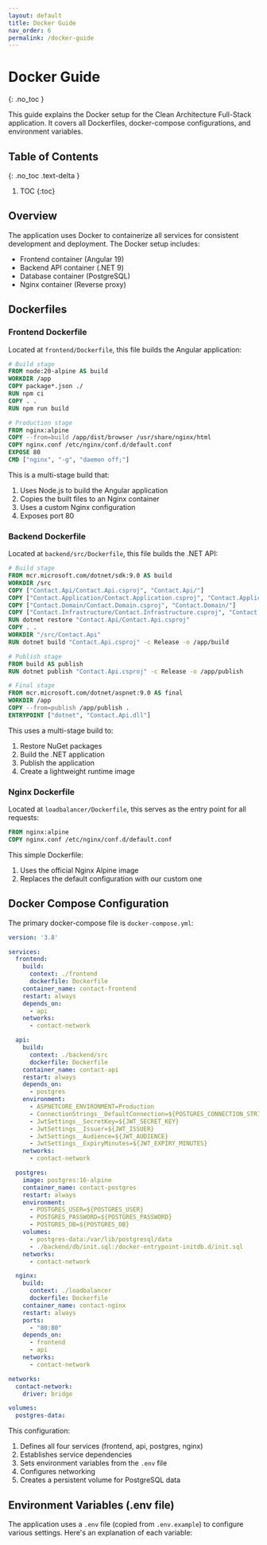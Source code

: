 ```yaml
---
layout: default
title: Docker Guide
nav_order: 6
permalink: /docker-guide
---
```


# Docker Guide
{: .no_toc }

This guide explains the Docker setup for the Clean Architecture Full-Stack application. It covers all Dockerfiles, docker-compose configurations, and environment variables.

## Table of Contents
{: .no_toc .text-delta }

1. TOC
{:toc}

## Overview

The application uses Docker to containerize all services for consistent development and deployment. The Docker setup includes:

- Frontend container (Angular 19)
- Backend API container (.NET 9)
- Database container (PostgreSQL)
- Nginx container (Reverse proxy)

## Dockerfiles

### Frontend Dockerfile

Located at `frontend/Dockerfile`, this file builds the Angular application:

```dockerfile
# Build stage
FROM node:20-alpine AS build
WORKDIR /app
COPY package*.json ./
RUN npm ci
COPY . .
RUN npm run build

# Production stage
FROM nginx:alpine
COPY --from=build /app/dist/browser /usr/share/nginx/html
COPY nginx.conf /etc/nginx/conf.d/default.conf
EXPOSE 80
CMD ["nginx", "-g", "daemon off;"]
```

This is a multi-stage build that:
1. Uses Node.js to build the Angular application
2. Copies the built files to an Nginx container
3. Uses a custom Nginx configuration
4. Exposes port 80

### Backend Dockerfile

Located at `backend/src/Dockerfile`, this file builds the .NET API:

```dockerfile
# Build stage
FROM mcr.microsoft.com/dotnet/sdk:9.0 AS build
WORKDIR /src
COPY ["Contact.Api/Contact.Api.csproj", "Contact.Api/"]
COPY ["Contact.Application/Contact.Application.csproj", "Contact.Application/"]
COPY ["Contact.Domain/Contact.Domain.csproj", "Contact.Domain/"]
COPY ["Contact.Infrastructure/Contact.Infrastructure.csproj", "Contact.Infrastructure/"]
RUN dotnet restore "Contact.Api/Contact.Api.csproj"
COPY . .
WORKDIR "/src/Contact.Api"
RUN dotnet build "Contact.Api.csproj" -c Release -o /app/build

# Publish stage
FROM build AS publish
RUN dotnet publish "Contact.Api.csproj" -c Release -o /app/publish

# Final stage
FROM mcr.microsoft.com/dotnet/aspnet:9.0 AS final
WORKDIR /app
COPY --from=publish /app/publish .
ENTRYPOINT ["dotnet", "Contact.Api.dll"]
```

This uses a multi-stage build to:
1. Restore NuGet packages
2. Build the .NET application
3. Publish the application
4. Create a lightweight runtime image

### Nginx Dockerfile

Located at `loadbalancer/Dockerfile`, this serves as the entry point for all requests:

```dockerfile
FROM nginx:alpine
COPY nginx.conf /etc/nginx/conf.d/default.conf
```

This simple Dockerfile:
1. Uses the official Nginx Alpine image
2. Replaces the default configuration with our custom one

## Docker Compose Configuration

The primary docker-compose file is `docker-compose.yml`:

```yaml
version: '3.8'

services:
  frontend:
    build:
      context: ./frontend
      dockerfile: Dockerfile
    container_name: contact-frontend
    restart: always
    depends_on:
      - api
    networks:
      - contact-network

  api:
    build:
      context: ./backend/src
      dockerfile: Dockerfile
    container_name: contact-api
    restart: always
    depends_on:
      - postgres
    environment:
      - ASPNETCORE_ENVIRONMENT=Production
      - ConnectionStrings__DefaultConnection=${POSTGRES_CONNECTION_STRING}
      - JwtSettings__SecretKey=${JWT_SECRET_KEY}
      - JwtSettings__Issuer=${JWT_ISSUER}
      - JwtSettings__Audience=${JWT_AUDIENCE}
      - JwtSettings__ExpiryMinutes=${JWT_EXPIRY_MINUTES}
    networks:
      - contact-network

  postgres:
    image: postgres:16-alpine
    container_name: contact-postgres
    restart: always
    environment:
      - POSTGRES_USER=${POSTGRES_USER}
      - POSTGRES_PASSWORD=${POSTGRES_PASSWORD}
      - POSTGRES_DB=${POSTGRES_DB}
    volumes:
      - postgres-data:/var/lib/postgresql/data
      - ./backend/db/init.sql:/docker-entrypoint-initdb.d/init.sql
    networks:
      - contact-network

  nginx:
    build:
      context: ./loadbalancer
      dockerfile: Dockerfile
    container_name: contact-nginx
    restart: always
    ports:
      - "80:80"
    depends_on:
      - frontend
      - api
    networks:
      - contact-network

networks:
  contact-network:
    driver: bridge

volumes:
  postgres-data:
```

This configuration:
1. Defines all four services (frontend, api, postgres, nginx)
2. Establishes service dependencies
3. Sets environment variables from the `.env` file
4. Configures networking
5. Creates a persistent volume for PostgreSQL data

## Environment Variables (.env file)

The application uses a `.env` file (copied from `.env.example`) to configure various settings. Here's an explanation of each variable:

